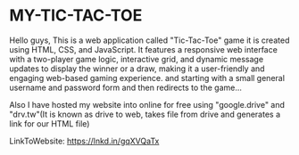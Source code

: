 # MY-TIC-TAC-TOE

Hello guys, This is a web application called "Tic-Tac-Toe" game it is created using HTML, CSS, and JavaScript. It features a responsive web interface with a two-player game logic, interactive grid, and dynamic message updates to display the winner or a draw, making it a user-friendly and engaging web-based gaming experience. and starting with a small general username and password form and then redirects to the game...

Also I have hosted my website into online for free using "google.drive" and "drv.tw"(It is known as drive to web, takes file from drive and generates a link for our HTML file)

LinkToWebsite: https://lnkd.in/gqXVQaTx
